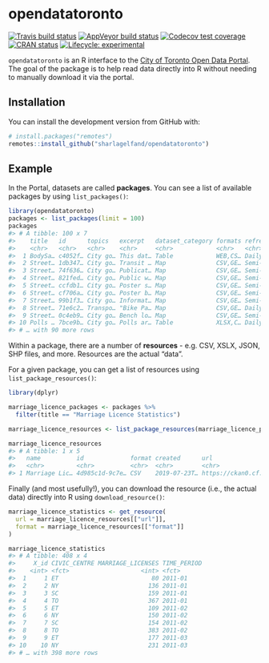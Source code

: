 
<!-- README.md is generated from README.Rmd. Please edit that file -->

# opendatatoronto

<!-- badges: start -->

[![Travis build
status](https://travis-ci.org/sharlagelfand/opendatatoronto.svg?branch=master)](https://travis-ci.org/sharlagelfand/opendatatoronto)
[![AppVeyor build
status](https://ci.appveyor.com/api/projects/status/github/sharlagelfand/opendatatoronto?branch=master&svg=true)](https://ci.appveyor.com/project/sharlagelfand/opendatatoronto)
[![Codecov test
coverage](https://codecov.io/gh/sharlagelfand/opendatatoronto/branch/master/graph/badge.svg)](https://codecov.io/gh/sharlagelfand/opendatatoronto?branch=master)
[![CRAN
status](https://www.r-pkg.org/badges/version/opendatatoronto)](https://cran.r-project.org/package=opendatatoronto)
[![Lifecycle:
experimental](https://img.shields.io/badge/lifecycle-experimental-orange.svg)](https://www.tidyverse.org/lifecycle/#experimental)
<!-- badges: end -->

`opendatatoronto` is an R interface to the [City of Toronto Open Data
Portal](https://portal0.cf.opendata.inter.sandbox-toronto.ca/). The goal
of the package is to help read data directly into R without needing to
manually download it via the portal.

## Installation

You can install the development version from GitHub with:

``` r
# install.packages("remotes")
remotes::install_github("sharlagelfand/opendatatoronto")
```

## Example

In the Portal, datasets are called **packages**. You can see a list of
available packages by using `list_packages()`:

``` r
library(opendatatoronto)
packages <- list_packages(limit = 100)
packages
#> # A tibble: 100 x 7
#>    title   id      topics   excerpt   dataset_category formats refresh_rate
#>    <chr>   <chr>   <chr>    <chr>     <chr>            <chr>   <chr>       
#>  1 BodySa… c4052f… City go… This dat… Table            WEB,CS… Daily       
#>  2 Street… 1db347… City go… Transit … Map              CSV,GE… Semi-annual…
#>  3 Street… 74f636… City go… Publicat… Map              CSV,GE… Semi-annual…
#>  4 Street… 821fed… City go… Public w… Map              CSV,GE… Semi-annual…
#>  5 Street… ccfdb1… City go… Poster s… Map              CSV,GE… Semi-annual…
#>  6 Street… cf706a… City go… Poster b… Map              CSV,GE… Semi-annual…
#>  7 Street… 99b1f3… City go… Informat… Map              CSV,GE… Semi-annual…
#>  8 Street… 71e6c2… Transpo… "Bike Pa… Map              CSV,GE… Daily       
#>  9 Street… 0c4eb9… City go… Bench lo… Map              CSV,GE… Semi-annual…
#> 10 Polls … 7bce9b… City go… Polls ar… Table            XLSX,C… Daily       
#> # … with 90 more rows
```

Within a package, there are a number of **resources** - e.g. CSV, XSLX,
JSON, SHP files, and more. Resources are the actual “data”.

For a given package, you can get a list of resources using
`list_package_resources()`:

``` r
library(dplyr)

marriage_licence_packages <- packages %>%
  filter(title == "Marriage Licence Statistics")

marriage_licence_resources <- list_package_resources(marriage_licence_packages[["id"]])

marriage_licence_resources
#> # A tibble: 1 x 5
#>   name          id             format created      url                     
#>   <chr>         <chr>          <chr>  <chr>        <chr>                   
#> 1 Marriage Lic… 4d985c1d-9c7e… CSV    2019-07-23T… https://ckan0.cf.openda…
```

Finally (and most usefully\!), you can download the resource (i.e., the
actual data) directly into R using `download_resource()`:

``` r
marriage_licence_statistics <- get_resource(
  url = marriage_licence_resources[["url"]],
  format = marriage_licence_resources[["format"]]
)

marriage_licence_statistics
#> # A tibble: 408 x 4
#>     X_id CIVIC_CENTRE MARRIAGE_LICENSES TIME_PERIOD
#>    <int> <fct>                    <int> <fct>      
#>  1     1 ET                          80 2011-01    
#>  2     2 NY                         136 2011-01    
#>  3     3 SC                         159 2011-01    
#>  4     4 TO                         367 2011-01    
#>  5     5 ET                         109 2011-02    
#>  6     6 NY                         150 2011-02    
#>  7     7 SC                         154 2011-02    
#>  8     8 TO                         383 2011-02    
#>  9     9 ET                         177 2011-03    
#> 10    10 NY                         231 2011-03    
#> # … with 398 more rows
```
